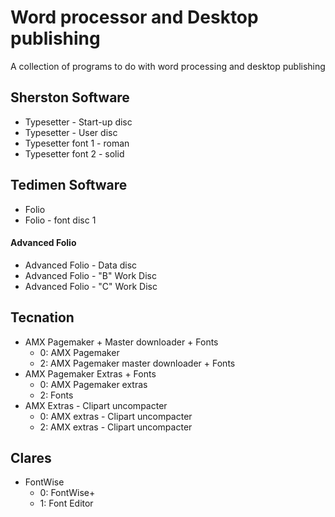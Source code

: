# Word processor and Desktop publishing
A collection of programs to do with word processing and desktop publishing

## Sherston Software
- Typesetter - Start-up disc
- Typesetter - User disc
- Typesetter font 1 - roman
- Typesetter font 2 - solid

## Tedimen Software
- Folio
- Folio - font disc 1

#### Advanced Folio
- Advanced Folio - Data disc
- Advanced Folio - "B" Work Disc
- Advanced Folio - "C" Work Disc

## Tecnation
- AMX Pagemaker + Master downloader + Fonts
  - 0: AMX Pagemaker
  - 2: AMX Pagemaker master downloader + Fonts
- AMX Pagemaker Extras + Fonts
  - 0: AMX Pagemaker extras
  - 2: Fonts
- AMX Extras - Clipart uncompacter
  - 0: AMX extras - Clipart uncompacter
  - 2: AMX extras - Clipart uncompacter

## Clares
- FontWise
  - 0: FontWise+
  - 1: Font Editor
